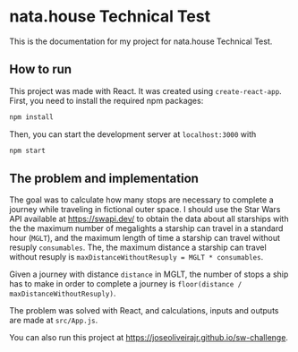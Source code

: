 # nata.house Technical Test

This is the documentation for my project for nata.house Technical Test.

## How to run

This project was made with React. It was created using `create-react-app`. First, you need to install the required npm packages:

```bash
npm install
```

Then, you can start the development server at `localhost:3000` with

```bash
npm start
```

## The problem and implementation

The goal was to calculate how many stops are necessary to complete a journey while traveling in fictional outer space. I should use the Star Wars API available at https://swapi.dev/ to obtain the data about all starships with the the maximum number of megalights a starship can travel in a standard hour (`MGLT`), and the maximum length of time a starship can travel without resuply `consumables`. The, the maximum distance a starship can travel without resuply is `maxDistanceWithoutResuply = MGLT * consumables`.

Given a journey with distance `distance` in MGLT, the number of stops a ship has to make in order to complete a journey is `floor(distance / maxDistanceWithoutResuply)`.

The problem was solved with React, and calculations, inputs and outputs are made at `src/App.js`.

You can also run this project at https://joseoliveirajr.github.io/sw-challenge.
